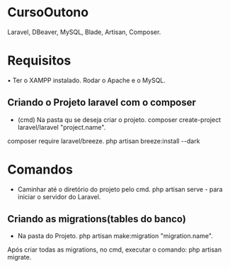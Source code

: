 # CursoOutono

Laravel, DBeaver, MySQL, Blade, Artisan, Composer.

# Requisitos

• Ter o XAMPP instalado.
Rodar o Apache e o MySQL.

## Criando o Projeto laravel com o composer

- (cmd) Na pasta qu se deseja criar o projeto.
composer create-project laravel/laravel "project.name".

composer require laravel/breeze.
php artisan breeze:install --dark

# Comandos

- Caminhar até o diretório do projeto pelo cmd.
php artisan serve - para iniciar o servidor do Laravel.

## Criando as migrations(tables do banco)

- Na pasta do Projeto.
php artisan make:migration "migration.name".

Após criar todas as migrations, no cmd, executar o comando: php artisan migrate.

